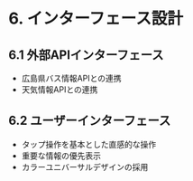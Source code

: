 # 6. インターフェース設計

## 6.1 外部APIインターフェース
- 広島県バス情報APIとの連携
- 天気情報APIとの連携

## 6.2 ユーザーインターフェース
- タップ操作を基本とした直感的な操作
- 重要な情報の優先表示
- カラーユニバーサルデザインの採用 